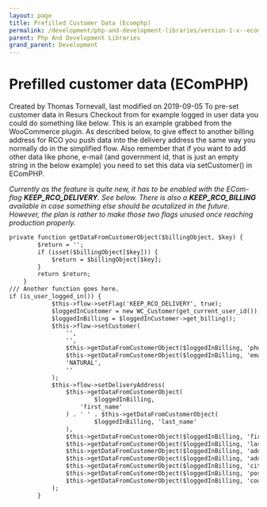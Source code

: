 ```yaml
---
layout: page
title: Prefilled Customer Data (Ecomphp)
permalink: /development/php-and-development-libraries/version-1-x--ecomphp-/ecomphp-features-and-tips/22183983/
parent: Php And Development Libraries
grand_parent: Development
---
```




# Prefilled customer data (EComPHP) 
Created by Thomas Tornevall, last modified on 2019-09-05
To pre-set customer data in Resurs Checkout from for example logged in
user data you could do something like below. This is an example grabbed
from the WooCommerce plugin. As described below, to give effect to
another billing address for RCO you push data into the delivery address
the same way you normally do in the simplified flow. Also remember that
if you want to add other data like phone, e-mail (and government id,
that is just an empty string in the below example) you need to set this
data via setCustomer() in EComPHP.

*Currently as the feature is quite new, it has to be enabled with the
ECom-flag **KEEP_RCO_DELIVERY**. See below. There is also a
**KEEP_RCO_BILLING** available in case something else should be
acutalized in the future. However, the plan is rather to make those two
flags unused once reaching production properly.*

```xml
private function getDataFromCustomerObject($billingObject, $key) {
        $return = '';
        if (isset($billingObject[$key])) {
            $return = $billingObject[$key];
        }
        return $return;
    }
/// Another function goes here.
if (is_user_logged_in()) {
            $this->flow->setFlag('KEEP_RCO_DELIVERY', true);
            $loggedInCustomer = new WC_Customer(get_current_user_id());
            $loggedInBilling = $loggedInCustomer->get_billing();
            $this->flow->setCustomer(
                '',
                '',
                $this->getDataFromCustomerObject($loggedInBilling, 'phone'),
                $this->getDataFromCustomerObject($loggedInBilling, 'email'),
                'NATURAL',
                ''
            );
            $this->flow->setDeliveryAddress(
                $this->getDataFromCustomerObject(
                        $loggedInBilling,
                    'first_name'
                ) . ' ' . $this->getDataFromCustomerObject(
                        $loggedInBilling, 'last_name'
                ),
                $this->getDataFromCustomerObject($loggedInBilling, 'first_name'),
                $this->getDataFromCustomerObject($loggedInBilling, 'last_name'),
                $this->getDataFromCustomerObject($loggedInBilling, 'address_1'),
                $this->getDataFromCustomerObject($loggedInBilling, 'address_2'),
                $this->getDataFromCustomerObject($loggedInBilling, 'city'),
                $this->getDataFromCustomerObject($loggedInBilling, 'postcode'),
                $this->getDataFromCustomerObject($loggedInBilling, 'country')
            );
        }
```
